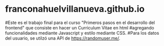 # franconahuelvillanueva.github.io
#Este es el trabajo final para el curso "Primeros pasos en el desarrollo del frontend" que consiste en hacer un Curriculum Vitae en html
#agregando funcionalidades mediante Javascript y estilo mediante CSS.
#Para los datos del usuario, se utilzó una API de https://randomuser.me/.
